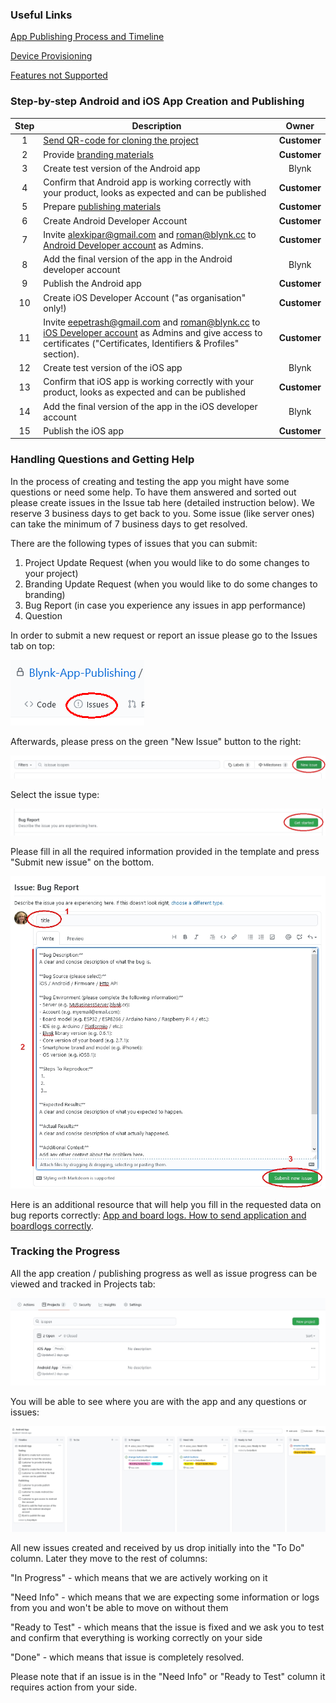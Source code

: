### Useful Links
[App Publishing Process and Timeline](http://help.blynk.cc/en/articles/4360163-app-publishing-process-and-timeline)

[Device Provisioning](http://help.blynk.cc/en/articles/510983-provisioning-products-with-auth-tokens)

[Features not Supported](http://help.blynk.cc/en/articles/4345477-list-of-features-that-are-not-supported-in-exported-apps-or-have-limited-support)



### Step-by-step Android and iOS App Creation and Publishing

| Step  | Description   | Owner   |
| :---: |-------------  | :-----: |
| 1     |  [Send QR-code for cloning the project](https://docs.blynk.cc/#sharing-share-your-project-configuration) | **Customer** |
| 2     |  Provide [branding materials](http://help.blynk.cc/en/articles/4728076-branding-materials)  | **Customer** |
| 3     |  Create test version of the Android app  |  Blynk  |
| 4     |  Confirm that Android app is working correctly with your product, looks as expected and can be published | **Customer** |
| 5     |  Prepare [publishing materials](http://help.blynk.cc/en/articles/4728052-publishing-materials)  | **Customer** |
| 6     |  Create Android Developer Account  | **Customer** |
| 7     |  Invite alexkipar@gmail.com and roman@blynk.cc to [Android Developer account](https://developer.android.com/distribute/console) as Admins.  | **Customer** |
| 8     |  Add the final version of the app in the Android developer account  |  Blynk  |
| 9     |  Publish the Android app |  **Customer**  |
| 10    |  Create iOS Developer Account ("as organisation" only!) | **Customer** |
| 11    |  Invite eepetrash@gmail.com and roman@blynk.cc to [iOS Developer account](https://developer.apple.com/programs/enroll/) as Admins and give access to certificates ("Certificates, Identifiers & Profiles" section).  | **Customer** |
| 12    |  Create test version of the iOS app  |  Blynk  |
| 13    |  Confirm that iOS app is working correctly with your product, looks as expected and can be published | **Customer** |
| 14    |  Add the final version of the app in the iOS developer account  |  Blynk  |
| 15    |  Publish the iOS app |  **Customer**  |



### Handling Questions and Getting Help

In the process of creating and testing the app you might have some questions or need some help. To have them answered and sorted out please create issues in the Issue tab here (detailed instruction below). We reserve 3 business days to get back to you. Some issue (like server ones) can take the minimum of 7 business days to get resolved. 



There are the following types of issues that you can submit:



1. Project Update Request (when you would like to do some changes to your project)
2. Branding Update Request (when you would like to do some changes to branding)
3. Bug Report (in case you experience any issues in app performance)
4. Question



In order to submit a new request or report an issue please go to the Issues tab on top:



![alt text](https://github.com/Blynk-App-Publishing/Startup-Repo-Template/blob/main/navigate%20to%20issue%20tab.png)



Afterwards, please press on the green "New Issue" button to the right:



![alt text](https://github.com/Blynk-App-Publishing/Startup-Repo-Template/blob/main/press%20New%20issue.jpg)



Select the issue type:



![alt text](https://github.com/Blynk-App-Publishing/Startup-Repo-Template/blob/main/select%20issue%20type.jpg)



Please fill in all the required information provided in the template and press "Submit new issue" on the bottom.



![alt text](https://github.com/Blynk-App-Publishing/Startup-Repo-Template/blob/main/fill%20in%20and%20submit%20issue.jpg)



Here is an additional resource that will help you fill in the requested data on bug reports correctly: [App and board logs. How to send application and boardlogs correctly](http://help.blynk.cc/en/articles/4558902-app-and-board-logs-how-to-send-application-and-board-logs-correctly).



### Tracking the Progress



All the app creation / publishing progress as well as issue progress can be viewed and tracked in Projects tab:



![alt text](https://github.com/Blynk-App-Publishing/Startup-Repo-Template/blob/main/projects%20tab.jpg)



You will be able to see where you are with the app and any questions or issues:



![alt text](https://github.com/Blynk-App-Publishing/Startup-Repo-Template/blob/main/app%20and%20issues%20progress.jpg)



All new issues created and received by us drop initially into the "To Do" column. Later they move to the rest of columns:



"In Progress" - which means that we are actively working on it



"Need Info" - which means that we are expecting some information or logs from you and won't be able to move on without them



"Ready to Test" - which means that the issue is fixed and we ask you to test and confirm that everything is working correctly on your side



"Done" - which means that issue is completely resolved.



Please note that if an issue is in the "Need Info" or "Ready to Test" column it requires action from your side.
